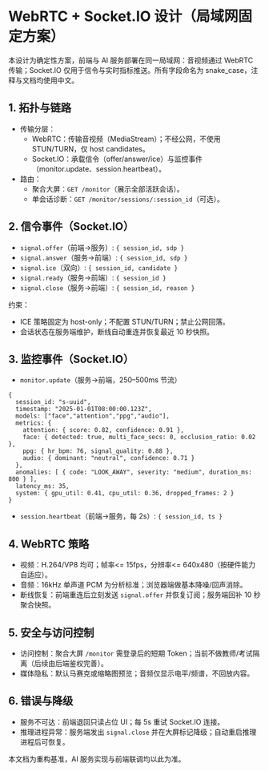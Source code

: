 # WebRTC + Socket.IO 设计（局域网固定方案）

本设计为确定性方案，前端与 AI 服务部署在同一局域网：音视频通过 WebRTC 传输；Socket.IO 仅用于信令与实时指标推送。所有字段命名为 snake_case，注释与文档均使用中文。

## 1. 拓扑与链路
- 传输分层：
  - WebRTC：传输音视频（MediaStream）；不经公网，不使用 STUN/TURN，仅 host candidates。
  - Socket.IO：承载信令（offer/answer/ice）与监控事件（monitor.update、session.heartbeat）。
- 路由：
  - 聚合大屏：`GET /monitor`（展示全部活跃会话）。
  - 单会话诊断：`GET /monitor/sessions/:session_id`（可选）。

## 2. 信令事件（Socket.IO）
- `signal.offer`（前端→服务）: `{ session_id, sdp }`
- `signal.answer`（服务→前端）: `{ session_id, sdp }`
- `signal.ice`（双向）: `{ session_id, candidate }`
- `signal.ready`（服务→前端）: `{ session_id }`
- `signal.close`（服务→前端）: `{ session_id, reason }`

约束：
- ICE 策略固定为 host-only；不配置 STUN/TURN；禁止公网回落。
- 会话状态在服务端维护，断线自动重连并恢复最近 10 秒快照。

## 3. 监控事件（Socket.IO）
- `monitor.update`（服务→前端，250–500ms 节流）
```
{
  session_id: "s-uuid",
  timestamp: "2025-01-01T08:00:00.123Z",
  models: ["face","attention","ppg","audio"],
  metrics: {
    attention: { score: 0.82, confidence: 0.91 },
    face: { detected: true, multi_face_secs: 0, occlusion_ratio: 0.02 },
    ppg: { hr_bpm: 76, signal_quality: 0.88 },
    audio: { dominant: "neutral", confidence: 0.71 }
  },
  anomalies: [ { code: "LOOK_AWAY", severity: "medium", duration_ms: 800 } ],
  latency_ms: 35,
  system: { gpu_util: 0.41, cpu_util: 0.36, dropped_frames: 2 }
}
```

- `session.heartbeat`（前端→服务，每 2s）: `{ session_id, ts }`

## 4. WebRTC 策略
- 视频：H.264/VP8 均可；帧率<= 15fps，分辨率<= 640x480（按硬件能力自适应）。
- 音频：16kHz 单声道 PCM 为分析标准；浏览器端做基本降噪/回声消除。
- 断线恢复：前端重连后立刻发送 `signal.offer` 并恢复订阅；服务端回补 10 秒聚合快照。

## 5. 安全与访问控制
- 访问控制：聚合大屏 `/monitor` 需登录后的短期 Token；当前不做教师/考试隔离（后续由后端鉴权完善）。
- 媒体隐私：默认马赛克或缩略图预览；音频仅显示电平/频谱，不回放内容。

## 6. 错误与降级
- 服务不可达：前端退回只读占位 UI；每 5s 重试 Socket.IO 连接。
- 推理进程异常：服务端发出 `signal.close` 并在大屏标记降级；自动重启推理进程后可恢复。

本文档为重构基准，AI 服务实现与前端联调均以此为准。

